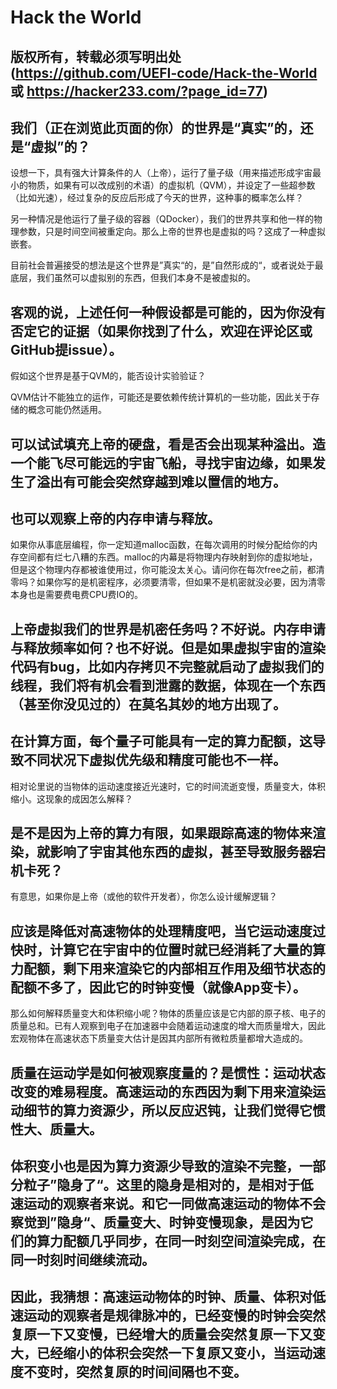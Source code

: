# Hack the World

## 版权所有，转载必须写明出处(https://github.com/UEFI-code/Hack-the-World 或 https://hacker233.com/?page_id=77)

## 我们（正在浏览此页面的你）的世界是“真实”的，还是“虚拟”的？

设想一下，具有强大计算条件的人（上帝），运行了量子级（用来描述形成宇宙最小的物质，如果有可以改成别的术语）的虚拟机（QVM），并设定了一些超参数（比如光速），经过复杂的反应后形成了今天的世界，这种事的概率怎么样？

另一种情况是他运行了量子级的容器（QDocker），我们的世界共享和他一样的物理参数，只是时间空间被重定向。那么上帝的世界也是虚拟的吗？这成了一种虚拟嵌套。

目前社会普遍接受的想法是这个世界是”真实“的，是”自然形成的“，或者说处于最底层，我们虽然可以虚拟别的东西，但我们本身不是被虚拟的。

## 客观的说，上述任何一种假设都是可能的，因为你没有否定它的证据（如果你找到了什么，欢迎在评论区或GitHub提issue）。

假如这个世界是基于QVM的，能否设计实验验证？

QVM估计不能独立的运作，可能还是要依赖传统计算机的一些功能，因此关于存储的概念可能仍然适用。

## 可以试试填充上帝的硬盘，看是否会出现某种溢出。造一个能飞尽可能远的宇宙飞船，寻找宇宙边缘，如果发生了溢出有可能会突然穿越到难以置信的地方。

## 也可以观察上帝的内存申请与释放。

如果你从事底层编程，你一定知道malloc函数，在每次调用的时候分配给你的内存空间都有烂七八糟的东西。malloc的内幕是将物理内存映射到你的虚拟地址，但是这个物理内存都被谁使用过，你可能没太关心。请问你在每次free之前，都清零吗？如果你写的是机密程序，必须要清零，但如果不是机密就没必要，因为清零本身也是需要费电费CPU费IO的。

## 上帝虚拟我们的世界是机密任务吗？不好说。内存申请与释放频率如何？也不好说。但是如果虚拟宇宙的渲染代码有bug，比如内存拷贝不完整就启动了虚拟我们的线程，我们将有机会看到泄露的数据，体现在一个东西（甚至你没见过的）在莫名其妙的地方出现了。

## 在计算方面，每个量子可能具有一定的算力配额，这导致不同状况下虚拟优先级和精度可能也不一样。

相对论里说的当物体的运动速度接近光速时，它的时间流逝变慢，质量变大，体积缩小。这现象的成因怎么解释？

## 是不是因为上帝的算力有限，如果跟踪高速的物体来渲染，就影响了宇宙其他东西的虚拟，甚至导致服务器宕机卡死？

有意思，如果你是上帝（或他的软件开发者），你怎么设计缓解逻辑？

## 应该是降低对高速物体的处理精度吧，当它运动速度过快时，计算它在宇宙中的位置时就已经消耗了大量的算力配额，剩下用来渲染它的内部相互作用及细节状态的配额不多了，因此它的时钟变慢（就像App变卡）。

那么如何解释质量变大和体积缩小呢？物体的质量应该是它内部的原子核、电子的质量总和。已有人观察到电子在加速器中会随着运动速度的增大而质量增大，因此宏观物体在高速状态下质量变大估计是因其内部所有微粒质量都增大造成的。

## 质量在运动学是如何被观察度量的？是惯性：运动状态改变的难易程度。高速运动的东西因为剩下用来渲染运动细节的算力资源少，所以反应迟钝，让我们觉得它惯性大、质量大。

## 体积变小也是因为算力资源少导致的渲染不完整，一部分粒子”隐身了“。这里的隐身是相对的，是相对于低速运动的观察者来说。和它一同做高速运动的物体不会察觉到”隐身“、质量变大、时钟变慢现象，是因为它们的算力配额几乎同步，在同一时刻空间渲染完成，在同一时刻时间继续流动。

## 因此，我猜想：高速运动物体的时钟、质量、体积对低速运动的观察者是规律脉冲的，已经变慢的时钟会突然复原一下又变慢，已经增大的质量会突然复原一下又变大，已经缩小的体积会突然一下复原又变小，当运动速度不变时，突然复原的时间间隔也不变。
